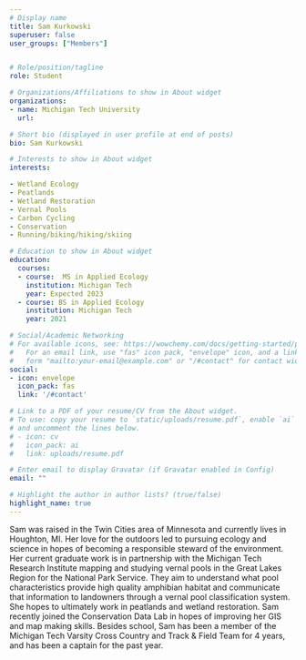 ```yaml
---
# Display name
title: Sam Kurkowski
superuser: false
user_groups: ["Members"]


# Role/position/tagline
role: Student

# Organizations/Affiliations to show in About widget
organizations:
- name: Michigan Tech University
  url: 

# Short bio (displayed in user profile at end of posts)
bio: Sam Kurkowski

# Interests to show in About widget
interests:

- Wetland Ecology
- Peatlands
- Wetland Restoration
- Vernal Pools
- Carbon Cycling
- Conservation
- Running/biking/hiking/skiing

# Education to show in About widget
education:
  courses:
  - course:  MS in Applied Ecology  
    institution: Michigan Tech
    year: Expected 2023
  - course: BS in Applied Ecology
    institution: Michigan Tech
    year: 2021

# Social/Academic Networking
# For available icons, see: https://wowchemy.com/docs/getting-started/page-builder/#icons
#   For an email link, use "fas" icon pack, "envelope" icon, and a link in the
#   form "mailto:your-email@example.com" or "/#contact" for contact widget.
social:
- icon: envelope
  icon_pack: fas
  link: '/#contact'

# Link to a PDF of your resume/CV from the About widget.
# To use: copy your resume to `static/uploads/resume.pdf`, enable `ai` icons in `params.toml`,
# and uncomment the lines below.
# - icon: cv
#   icon_pack: ai
#   link: uploads/resume.pdf

# Enter email to display Gravatar (if Gravatar enabled in Config)
email: ""

# Highlight the author in author lists? (true/false)
highlight_name: true
---
```


Sam was raised in the Twin Cities area of Minnesota and currently lives in Houghton, MI. Her love for the outdoors led to pursuing ecology and science in hopes of becoming a responsible steward of the environment. Her current graduate work is in partnership with the Michigan Tech Research Institute mapping and studying vernal pools in the Great Lakes Region for the National Park Service. They aim to understand what pool characteristics provide high quality amphibian habitat and communicate that information to landowners through a vernal pool classification system. She hopes to ultimately work in peatlands and wetland restoration. Sam recently joined the Conservation Data Lab in hopes of improving her GIS and map making skills. Besides school, Sam has been a member of the Michigan Tech Varsity Cross Country and Track & Field Team for 4 years, and has been a captain for the past year. 









